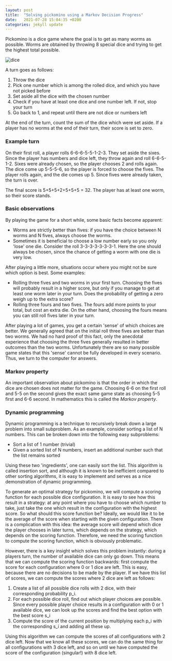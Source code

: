 ```yaml
---
layout: post
title:  "Solving pickomino using a Markov Decision Progress"
date:   2021-07-28 15:04:35 +0200
categories: jekyll update
---
```

Pickomino is a dice game where the goal is to get as many worms as possible.
Worms are obtained by throwing 8 special dice and trying to get the highest total possible.

![dice](http://www.analoggames.com/wp-content/uploads/2016/01/AnalogGames.com_analog_games_board_game_dice_regenwormen_pickomino_heckmeck_reiner_knizia_geek.jpg)

A turn goes as follows:

1. Throw the dice
2. Pick one number which is among the rolled dice, and which you have not picked before
3. Set aside all the dice with the chosen number
4. Check if you have at least one dice and one number left. If not, stop your turn
5. Go back to 1, and repeat until there are not dice or numbers left

At the end of the turn, count the sum of the dice which were set aside.
If a player has no worms at the end of their turn, their score is set to zero.

### Example turn
On their first roll, a player rolls 6-6-6-5-5-1-2-3.
They set aside the sixes.
Since the player has numbers and dice left, they throw again and roll 6-6-5-1-2.
Sixes were already chosen, so the player chooses 2 and rolls again.
The dice come up 5-5-5-6, so the player is forced to choose the fives.
The player rolls again, and the die comes up 5. Since fives were already taken, the turn is over.

The final score is 5+5+5+2+5+5+5 = 32.
The player has at least one worm, so their score stands.

### Basic observations
By playing the game for a short while, some basic facts become apparent:
- Worms are strictly better than fives: if you have the choice between N worms and N fives, always choose the worms.
- Sometimes it is beneficial to choose a low number early so you only 'lose' one die. Consider the roll 3-3-3-3-3-3-3-1. Here the one should always be chosen, since the chance of getting a worm with one die is very low.

After playing a little more, situations occur where you might not be sure which option is best. Some examples:
- Rolling three fives and two worms in your first turn. Choosing the fives will probably result in a higher score, but only if you manage to get at least one worm later in your turn. Does the probability of getting a zero weigh up to the extra score?
- Rolling three fours and two fives. The fours add more points to your total, but cost an extra die. On the other hand, choosing the fours means you can still roll fives later in your turn.

After playing a lot of games, you get a certain 'sense' of which choices are better.
We generally agreed that on the initial roll three fives are better than two worms.
We had no hard proof of this fact, only the anecdotal experience that choosing the three fives generally resulted in better outcomes than the two worms. Unfortunately there are so many possible game states that this 'sense' cannot be fully developed in every scenario. Thus, we turn to the computer for answers.

### Markov property
An important observation about pickomino is that the order in which the dice are chosen does not matter for the game.
Choosing 6-6 on the first roll and 5-5 on the second gives the exact same game state as choosing 5-5 first and 6-6 second. In mathematics this is called the *Markov property*.

### Dynamic programming
Dynamic programming is a technique to recursively break down a large problem into small subproblem.
As an example, consider sorting a list of N numbers.
This can be broken down into the following easy subproblems:
- Sort a list of 1 number (trivial)
- Given a sorted list of N numbers, insert an additional number such that the list remains sorted

Using these two 'ingredients', one can easily sort the list.
This algorithm is called insertion sort, and although it is known to be inefficient compared to other sorting algorithms, it is easy to implement and serves as a nice demonstration of dynamic programming.

To generate an optimal strategy for pickomino, we will compute a scoring function for each possible dice configuration.
It is easy to see how this result in a strategy: at any point where you have to choose which number to take, just take the one which result in the configuration with the highest score.
So what should this score function be? Ideally, we would like it to be the average of the score when starting with the given configuration.
There is a complication with this idea: the average score will depend which dice the player chooses in later turns, which depends on the strategy, which depends on the scoring function.
Therefore, we need the scoring function to compute the scoring function, which is obviously problematic.

However, there is a key insight which solves this problem instantly: during a players turn, the number of available dice can only go down.
This means that we can compute the scoring function backwards: first compute the score for each configuration where 0 or 1 dice are left.
This is easy, because there are no decisions to be made by the player.
If we have this list of scores, we can compute the scores where 2 dice are left as follows:

1. Create a list of all possible dice rolls with 2 dice, with their corresponding probability p_i.
2. For each possible dice roll, find out which player choices are possible. Since every possible player choice results in a configuration with 0 or 1 available dice, we can look up the scores and find the best option with the best score s_i
3. Compute the score of the current position by multiplying each p_i with the corresponding s_i and adding all these up.

Using this algorithm we can compute the scores of all configurations with 2 dice left. Now that we know all these scores, we can do the same thing for all configurations with 3 dice left, and so on until we have computed the score of the configuration (singular!) with 8 dice left.
